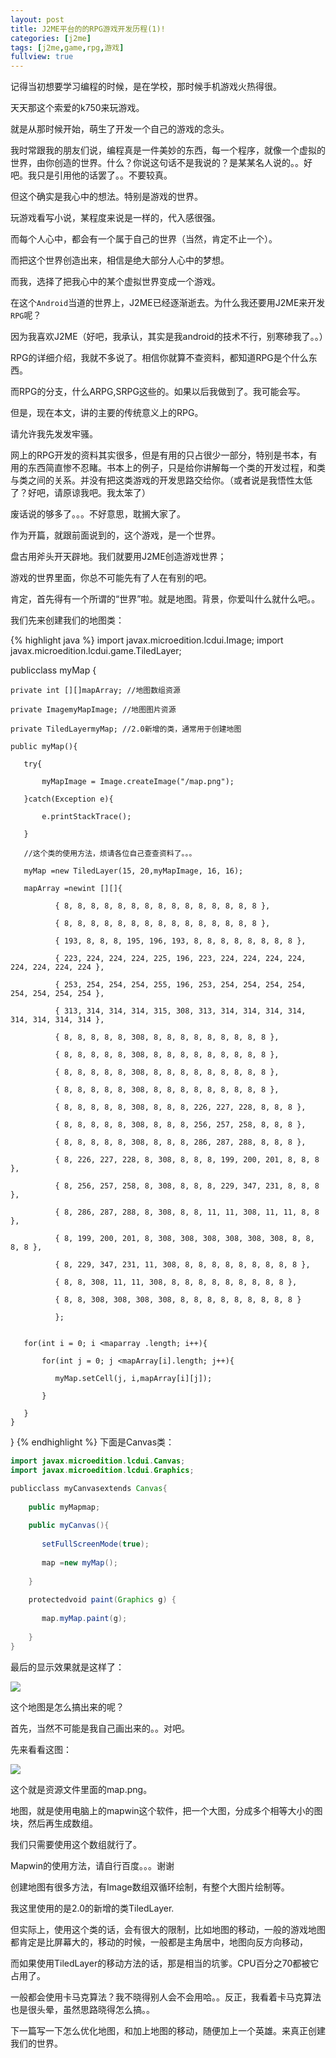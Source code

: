```yaml
---
layout: post
title: J2ME平台的的RPG游戏开发历程(1)!
categories: [j2me]
tags: [j2me,game,rpg,游戏]
fullview: true
---
```

记得当初想要学习编程的时候，是在学校，那时候手机游戏火热得很。

天天那这个索爱的k750来玩游戏。

就是从那时候开始，萌生了开发一个自己的游戏的念头。

我时常跟我的朋友们说，编程真是一件美妙的东西，每一个程序，就像一个虚拟的世界，由你创造的世界。什么？你说这句话不是我说的？是某某名人说的。。好吧。我只是引用他的话罢了。。不要较真。

但这个确实是我心中的想法。特别是游戏的世界。

玩游戏看写小说，某程度来说是一样的，代入感很强。

而每个人心中，都会有一个属于自己的世界（当然，肯定不止一个）。

而把这个世界创造出来，相信是绝大部分人心中的梦想。

而我，选择了把我心中的某个虚拟世界变成一个游戏。

在这个`Android`当道的世界上，J2ME已经逐渐逝去。为什么我还要用J2ME来开发`RPG`呢？

因为我喜欢J2ME（好吧，我承认，其实是我android的技术不行，别寒碜我了。。）

 

RPG的详细介绍，我就不多说了。相信你就算不查资料，都知道RPG是个什么东西。

而RPG的分支，什么ARPG,SRPG这些的。如果以后我做到了。我可能会写。
<!-- more -->
但是，现在本文，讲的主要的传统意义上的RPG。

 

请允许我先发发牢骚。

网上的RPG开发的资料其实很多，但是有用的只占很少一部分，特别是书本，有用的东西简直惨不忍睹。书本上的例子，只是给你讲解每一个类的开发过程，和类与类之间的关系。并没有把这类游戏的开发思路交给你。（或者说是我悟性太低了？好吧，请原谅我吧。我太笨了）

 

废话说的够多了。。。不好意思，耽搁大家了。

作为开篇，就跟前面说到的，这个游戏，是一个世界。

盘古用斧头开天辟地。我们就要用J2ME创造游戏世界；

游戏的世界里面，你总不可能先有了人在有别的吧。

肯定，首先得有一个所谓的“世界”啦。就是地图。背景，你爱叫什么就什么吧。。

 

我们先来创建我们的地图类：

{% highlight java %}
import javax.microedition.lcdui.Image;
import javax.microedition.lcdui.game.TiledLayer;
 
publicclass myMap {
 
    private int [][]mapArray; //地图数组资源
 
    private ImagemyMapImage; //地图图片资源
 
    private TiledLayermyMap; //2.0新增的类，通常用于创建地图
 
    public myMap(){
 
       try{
 
           myMapImage = Image.createImage("/map.png");
 
       }catch(Exception e){
 
           e.printStackTrace();
 
       }
 
       //这个类的使用方法，烦请各位自己查查资料了。。。
 
       myMap =new TiledLayer(15, 20,myMapImage, 16, 16);
 
       mapArray =newint [][]{
 
              { 8, 8, 8, 8, 8, 8, 8, 8, 8, 8, 8, 8, 8, 8, 8 },
 
              { 8, 8, 8, 8, 8, 8, 8, 8, 8, 8, 8, 8, 8, 8, 8 },
 
              { 193, 8, 8, 8, 195, 196, 193, 8, 8, 8, 8, 8, 8, 8, 8 },
 
              { 223, 224, 224, 224, 225, 196, 223, 224, 224, 224, 224, 224, 224, 224, 224 },
 
              { 253, 254, 254, 254, 255, 196, 253, 254, 254, 254, 254, 254, 254, 254, 254 },
 
              { 313, 314, 314, 314, 315, 308, 313, 314, 314, 314, 314, 314, 314, 314, 314 },
 
              { 8, 8, 8, 8, 8, 308, 8, 8, 8, 8, 8, 8, 8, 8, 8 },
 
              { 8, 8, 8, 8, 8, 308, 8, 8, 8, 8, 8, 8, 8, 8, 8 },
 
              { 8, 8, 8, 8, 8, 308, 8, 8, 8, 8, 8, 8, 8, 8, 8 },
 
              { 8, 8, 8, 8, 8, 308, 8, 8, 8, 8, 8, 8, 8, 8, 8 },
 
              { 8, 8, 8, 8, 8, 308, 8, 8, 8, 226, 227, 228, 8, 8, 8 },
 
              { 8, 8, 8, 8, 8, 308, 8, 8, 8, 256, 257, 258, 8, 8, 8 },
 
              { 8, 8, 8, 8, 8, 308, 8, 8, 8, 286, 287, 288, 8, 8, 8 },
 
              { 8, 226, 227, 228, 8, 308, 8, 8, 8, 199, 200, 201, 8, 8, 8 },
 
              { 8, 256, 257, 258, 8, 308, 8, 8, 8, 229, 347, 231, 8, 8, 8 },
 
              { 8, 286, 287, 288, 8, 308, 8, 8, 11, 11, 308, 11, 11, 8, 8 },
 
              { 8, 199, 200, 201, 8, 308, 308, 308, 308, 308, 308, 8, 8, 8, 8 },
 
              { 8, 229, 347, 231, 11, 308, 8, 8, 8, 8, 8, 8, 8, 8, 8 },
 
              { 8, 8, 308, 11, 11, 308, 8, 8, 8, 8, 8, 8, 8, 8, 8 },
 
              { 8, 8, 308, 308, 308, 308, 8, 8, 8, 8, 8, 8, 8, 8, 8 }
 
              };
 
 
       for(int i = 0; i <maparray .length; i++){
 
           for(int j = 0; j <mapArray[i].length; j++){
 
              myMap.setCell(j, i,mapArray[i][j]);
 
           }
 
       }
    }
}
{% endhighlight %}
下面是Canvas类：

```java
import javax.microedition.lcdui.Canvas;
import javax.microedition.lcdui.Graphics;

publicclass myCanvasextends Canvas{ 
 
    public myMapmap;
 
    public myCanvas(){
 
       setFullScreenMode(true);
 
       map =new myMap();
 
    }
 
    protectedvoid paint(Graphics g) {
 
       map.myMap.paint(g);
 
    }
}
```

最后的显示效果就是这样了：

![](http://gulup.github.io/public/img/20120608/1.gif)

这个地图是怎么搞出来的呢？

首先，当然不可能是我自己画出来的。。对吧。

先来看看这图：

![](http://gulup.github.io/public/img/20120608/2.png)

这个就是资源文件里面的map.png。

地图，就是使用电脑上的mapwin这个软件，把一个大图，分成多个相等大小的图块，然后再生成数组。

我们只需要使用这个数组就行了。

Mapwin的使用方法，请自行百度。。。谢谢

 

创建地图有很多方法，有Image数组双循环绘制，有整个大图片绘制等。

我这里使用的是2.0的新增的类TiledLayer.

但实际上，使用这个类的话，会有很大的限制，比如地图的移动，一般的游戏地图都肯定是比屏幕大的，移动的时候，一般都是主角居中，地图向反方向移动，

而如果使用TiledLayer的移动方法的话，那是相当的坑爹。CPU百分之70都被它占用了。

一般都会使用卡马克算法？我不晓得别人会不会用哈。。反正，我看着卡马克算法也是很头晕，虽然思路晓得怎么搞。。

下一篇写一下怎么优化地图，和加上地图的移动，随便加上一个英雄。来真正创建我们的世界。